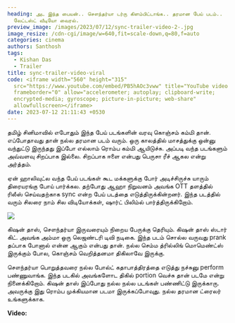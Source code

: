 ```yaml
---
heading: அட இந்த பையன்.. சௌந்தர்யா டர்ரு கிளம்பிட்டாங்க.. தரமான பேய் படம்..
  லேட்டஸ்ட் வீடியோ வைரல்.
preview_image: /images/2023/07/12/sync-trailer-video-2-.jpg
image_resize: /cdn-cgi/image/w=640,fit=scale-down,q=80,f=auto
categories: cinema
authors: Santhosh
tags:
  - Kishan Das
  - Trailer
title: sync-trailer-video-viral
code: <iframe width="560" height="315"
  src="https://www.youtube.com/embed/PB5hAOc3vww" title="YouTube video player"
  frameborder="0" allow="accelerometer; autoplay; clipboard-write;
  encrypted-media; gyroscope; picture-in-picture; web-share"
  allowfullscreen></iframe>
date: 2023-07-12 21:11:43 +0530
---
```



தமிழ் சினிமாவில் எபோதும் இந்த பேய் படங்களின் வரவு கொஞ்சம் கம்மி தான். எப்போதாவது தான் நல்ல தரமான படம் வரும். ஒரு காலத்தில் மாசத்துக்கு ஒன்னு வந்துட்டு இருந்தது இப்போ எல்லாம் ரொம்ப கம்மி ஆயிடுச்சு. அப்படி வந்த படங்களும் அவ்வளவு சிறப்பாக இல்லை. சிறப்பாக ஈளை என்பது பெருசா ரீச் ஆகல என்று அர்த்தம்.

ஏன் ஹாலிவுட்ல வந்த பேய் படங்கள் கூட மக்களுக்கு போர் அடிச்சிருச்சு யாரும் திரையரங்கு போய் பார்க்கல.  தற்போது ஆஹா நிறுவனம் அவங்க OTT தளத்தில் ரிலீஸ் செய்வதற்காக sync என்ற பேய் படத்தை எடுத்திருக்கின்றனர். இந்த படத்தில் வரும் சிலரை நாம் சில விடியோக்கள், ஷார்ட் பிலிம்ல் பார்த்திருக்கிறோம்.

![](/images/2023/07/12/sync-trailer-video-1-.jpg)

கிஷன் தாஸ், சௌந்தர்யா இருவரையும் நிறைய பேருக்கு தெரியும். கிஷன் தாஸ் ஸ்டார் கிட். அவங்க அம்மா ஒரு லெஜண்டரி டிவி நடிகை. இந்த படம் சொல்ல வருவது prank தப்பாக போனால் என்ன ஆகும் என்பது தான். நல்ல செம்ம த்ரில்லிங் மொமெண்ட்ஸ் இருக்கும் போல, கொஞ்சம் வெறித்தனமா திகிலாவே இருக்கு.

சௌந்தர்யா பொறுத்தவரை நல்ல போல்ட் கதாபாத்திரத்தை எடுத்து நச்சுனு perform பண்ணுவாங்க. இந்த படகில் அவங்களோட திகில் portion வெச்சு தான் படமே என்று நினைக்கிறோம். கிஷன் தாஸ் இப்போது நல்ல நல்ல படங்கள் பண்ணிட்டு இருக்காரு. அவருக்கு இது ரொம்ப முக்கியமான படமா இருக்கப்போவுது. நல்ல தரமான ட்ரைலர் உங்களுக்காக.

**Video:**